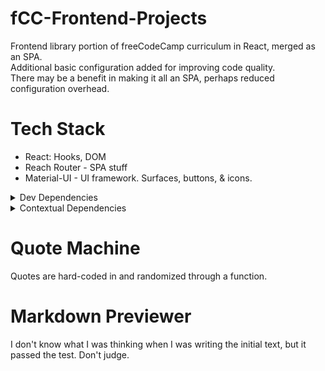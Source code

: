 # fCC-Frontend-Projects
 Frontend library portion of freeCodeCamp curriculum in React, merged as an SPA.  
 Additional basic configuration added for improving code quality.  
 There may be a benefit in making it all an SPA, perhaps reduced configuration overhead.

# Tech Stack

- React: Hooks, DOM
- Reach Router - SPA stuff
- Material-UI - UI framework. Surfaces, buttons, & icons.

<details>
 <summary>Dev Dependencies</summary>

- Parcel Bundler
- ESLint - configured for React (Hooks, JSX a11y) & Prettier.
- Prettier - formatter
- VSCode - IDE
</details>

<details>
 <summary>Contextual Dependencies</summary>
 
 ## Markdown Previewer:  
 - Remarkable - used for markdown parsing (set with `dangerouslySetInnerHTML`).
</details>

# Quote Machine

Quotes are hard-coded in and randomized through a function.

# Markdown Previewer

I don't know what I was thinking when I was writing the initial text, but it passed the test. Don't judge.
